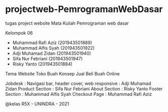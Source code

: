 # projectweb-PemrogramanWebDasar
tugas project website 
Mata Kuliah Pemrograman web dasar

Kelompok 06
- Muhammad Rafi Aziz  (201943501889)
- Muhammad Alfis Syah (201943501922)
- Adji Muhamad Zidan  (201943501940)
- Sifa Nur Febriani   (201943501947)
- Risky Yanto         (201943501884)

Tema Website Toko Buah 
Konsep Jual Beli Buah Online

Jobdesk :
Navigasi bar, header cover, web responsive : Adji Muhamad Zidan
Product Section : Sifa Nur Febriani
About Section : Risky Yanto
Footer Section : Muhammad Alfis Syah
Checkout Page : Muhammad Rafi Aziz

@kelas R5X - UNINDRA - 2021


